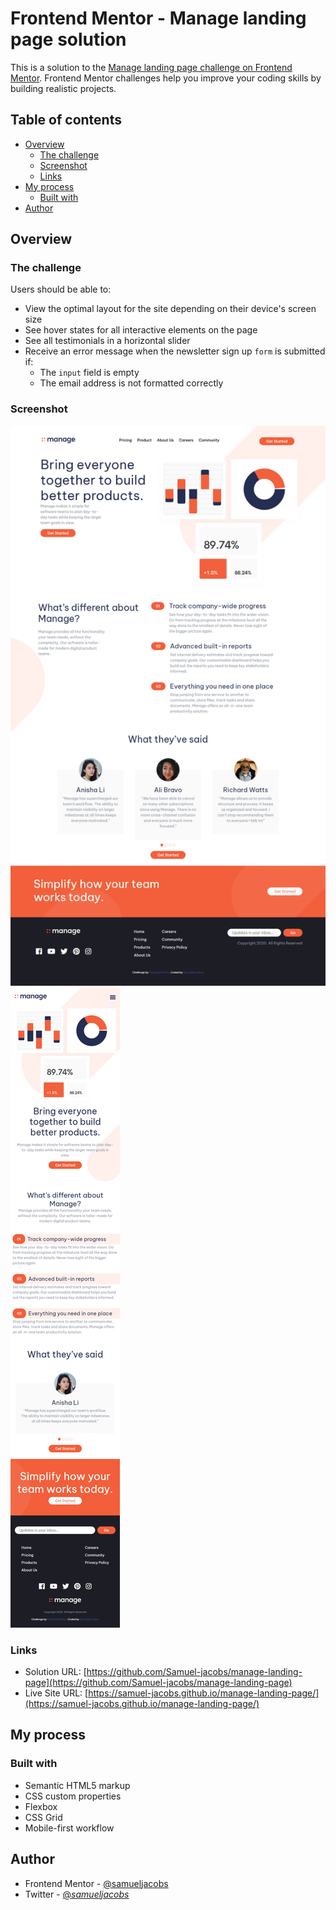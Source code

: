 # Frontend Mentor - Manage landing page solution

This is a solution to the [Manage landing page challenge on Frontend Mentor](https://www.frontendmentor.io/challenges/manage-landing-page-SLXqC6P5). Frontend Mentor challenges help you improve your coding skills by building realistic projects. 

## Table of contents

- [Overview](#overview)
  - [The challenge](#the-challenge)
  - [Screenshot](#screenshot)
  - [Links](#links)
- [My process](#my-process)
  - [Built with](#built-with)
- [Author](#author)


## Overview

### The challenge

Users should be able to:

- View the optimal layout for the site depending on their device's screen size
- See hover states for all interactive elements on the page
- See all testimonials in a horizontal slider
- Receive an error message when the newsletter sign up `form` is submitted if:
  - The `input` field is empty
  - The email address is not formatted correctly

### Screenshot

![](./images/manage-desktop.png)
![](./images/manage-mobile.png)


### Links

- Solution URL: [https://github.com/Samuel-jacobs/manage-landing-page](https://github.com/Samuel-jacobs/manage-landing-page)
- Live Site URL: [https://samuel-jacobs.github.io/manage-landing-page/](https://samuel-jacobs.github.io/manage-landing-page/)

## My process

### Built with

- Semantic HTML5 markup
- CSS custom properties
- Flexbox
- CSS Grid
- Mobile-first workflow

## Author

- Frontend Mentor - [@samueljacobs](https://www.frontendmentor.io/profile/samueljacobs)
- Twitter - [@_samueljacobs_](https://www.twitter.com/_samueljacobs_)

